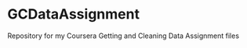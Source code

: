GCDataAssignment
================

Repository for my Coursera Getting and Cleaning Data Assignment files
